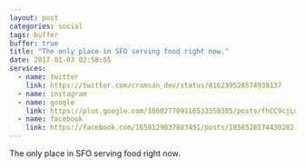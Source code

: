 ```yaml
---
layout: post
categories: social
tags: buffer
buffer: true
title: "The only place in SFO serving food right now."
date: 2017-01-03 02:58:55
services: 
  - name: twitter
    link: https://twitter.com/cramsan_dev/status/816239528574939137
  - name: instagram
  - name: google
    link: https://plus.google.com/106027709116533359385/posts/fhCC9cjLdGG
  - name: facebook
    link: https://facebook.com/1658129037803451/posts/1858528174430202
---
```


The only place in SFO serving food right now.
